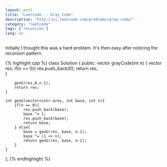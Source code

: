 ```yaml
---
layout: post
title: "LeetCode -- Gray Code"
description: "http://oj.leetcode.com/problems/gray-code/"
category: "leetcode"
tags: ['recursion']
lang: en
---
```


Initially I thought this was a hard problem. It's then easy after noticing the recursion pattern.

{% highlight cpp %}
class Solution {
public:
    vector<int> grayCode(int n) {
        vector<int> res;
        if(n == 0){
            res.push_back(0);
            return res;   
        }
        
        genG(res,0,n-1);
        return res;
    }
    
    int genG(vector<int> &res, int base, int n){
        if(n == 0){
            res.push_back(base);
            base ^= 1;
            res.push_back(base);
            return base;
        } else{
            base = genG(res, base, n-1);
            base ^= (1 << n);
            return genG(res, base, n-1);
        }
    }
};
{% endhighlight %}
